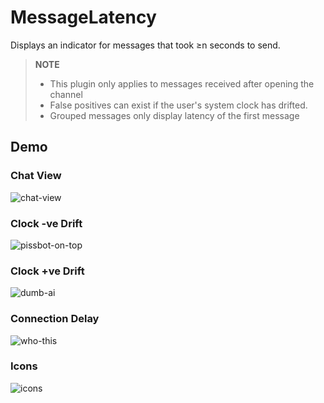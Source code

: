 # MessageLatency

Displays an indicator for messages that took ≥n seconds to send.

> **NOTE**
>
> -   This plugin only applies to messages received after opening the channel
> -   False positives can exist if the user's system clock has drifted.
> -   Grouped messages only display latency of the first message

## Demo

### Chat View

![chat-view](https://github.com/Rivercord/Rivercord/assets/82430093/69430881-60b3-422f-aa3d-c62953837566)

### Clock -ve Drift

![pissbot-on-top](https://github.com/Rivercord/Rivercord/assets/82430093/d9248b66-e761-4872-8829-e8bf4fea6ec8)

### Clock +ve Drift

![dumb-ai](https://github.com/Rivercord/Rivercord/assets/82430093/0e9783cf-51d5-4559-ae10-42399e7d4099)

### Connection Delay

![who-this](https://github.com/Rivercord/Rivercord/assets/82430093/fd68873d-8630-42cc-a166-e9063d2718b2)

### Icons

![icons](https://github.com/Rivercord/Rivercord/assets/82430093/17630bd9-44ee-4967-bcdf-3315eb6eca85)

